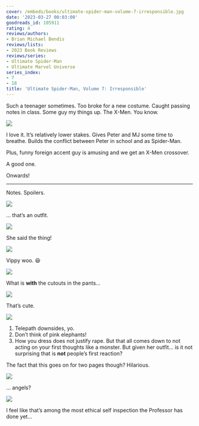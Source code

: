```yaml
---
cover: /embeds/books/ultimate-spider-man-volume-7-irresponsible.jpg
date: '2023-03-27 00:03:00'
goodreads_id: 105911
rating: 4
reviews/authors:
- Brian Michael Bendis
reviews/lists:
- 2023 Book Reviews
reviews/series:
- Ultimate Spider-Man
- Ultimate Marvel Universe
series_index:
- 7
- 18
title: 'Ultimate Spider-Man, Volume 7: Irresponsible'
---
```

Such a teenager sometimes. Too broke for a new costume. Caught passing notes in class. Some guy my things up. The X-Men. You know. 

![](/embeds/books/attachments/ultimate-spider-man-v7-b4ba10.png)

I love it. It’s relatively lower stakes. Gives Peter and MJ some time to breathe. Builds the conflict between Peter in school and as Spider-Man. 

Plus, funny foreign accent guy is amusing and we get an X-Men crossover. 

A good one. 

Onwards!

<!--more-->

---



Notes. Spoilers. 

![](/embeds/books/attachments/ultimate-spider-man-v7-48ec91.png)

… that’s an outfit. 

![](/embeds/books/attachments/ultimate-spider-man-v7-2a7131.png)

She said the thing!

![](/embeds/books/attachments/ultimate-spider-man-v7-93f92a.png)

Vippy woo. 😆

![](/embeds/books/attachments/ultimate-spider-man-v7-b0268b.png)

What is **with** the cutouts in the pants…

![](/embeds/books/attachments/ultimate-spider-man-v7-9c279a.png)

That’s cute. 

![](/embeds/books/attachments/ultimate-spider-man-v7-6d3ddb.png)

1. Telepath downsides, yo. 
2. Don’t think of pink elephants!
3. How you dress does not justify rape. But that all comes down to not acting on your first thoughts like a monster. But given her outfit… is it not surprising that is **not** people’s first reaction?

The fact that this goes on for two pages though? Hilarious. 

![](/embeds/books/attachments/ultimate-spider-man-v7-da1bc1.png)

… angels?

![](/embeds/books/attachments/ultimate-spider-man-v7-3c90d7.png)

I feel like that’s among the most ethical self inspection the Professor has done yet…


